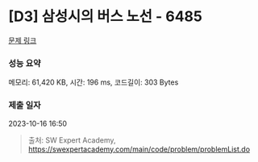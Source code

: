 # [D3] 삼성시의 버스 노선 - 6485 

[문제 링크](https://swexpertacademy.com/main/code/problem/problemDetail.do?contestProbId=AWczm7QaACgDFAWn) 

### 성능 요약

메모리: 61,420 KB, 시간: 196 ms, 코드길이: 303 Bytes

### 제출 일자

2023-10-16 16:50



> 출처: SW Expert Academy, https://swexpertacademy.com/main/code/problem/problemList.do
